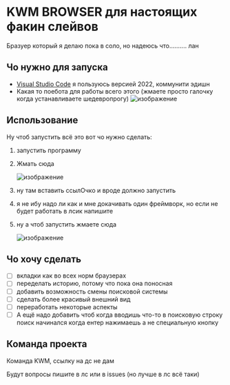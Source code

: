 # KWM BROWSER для настоящих факин слейвов
Бразуер который я делаю пока в соло, но надеюсь что.......... лан




## Чо нужно для запуска
- [Visual Studio Code](https://www.gatsbyjs.com/](https://visualstudio.microsoft.com/ru/vs/community/)) я пользуюсь версией 2022, коммунити эдишн
- Какая то поебота для работы всего этого (жмаете просто галочку когда устанавливаете шедевропрогу)
  ![изображение](https://github.com/Villygrimm/KWM_BROWSER/assets/78722395/d8aadda7-d10a-4fe9-9580-1cc0f95790f2)


## Использование
Ну чтоб запустить всё это вот чо нужно сделать:
1) запустить программу
2) Жмать сюда

   ![изображение](https://github.com/Villygrimm/KWM_BROWSER/assets/78722395/6dbb2708-dce1-41a3-aef3-1f6cf07976c6)
3) ну там вставить ссылОчко и вроде должно запустить
4) я не ибу надо ли как и мне докачивать один фреймворк, но если не будет работать в лсик напишите
5) ну а чтоб запустить жмаете сюда

   ![изображение](https://github.com/Villygrimm/KWM_BROWSER/assets/78722395/8750a2a5-c6e8-4c45-9ec4-c72a81ffdd9a)




## Чо хочу сделать
- [ ] вкладки как во всех норм браузерах 
- [ ] переделать историю, потому что пока она поносная
- [ ] добавить возможность смены поисковой системы
- [ ] сделать более красивый внешний вид
- [ ] переработать некоторые аспекты
- [ ] А ещё надо добавить чтоб когда вводишь что-то в поисковую строку поиск начинался когда ентер нажимаешь а не специальную кнопку

## Команда проекта
Команда KWM, ссылку на дс не дам

Будут вопросы пишите в лс или в issues (но лучше в лс всё таки)
